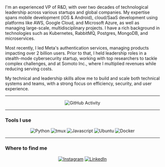 I'm an experienced VP of R&D, with over two decades of technological leadership across various startups and global companies. My expertise spans mobile development (iOS & Android), cloud/SaaS development using platforms like AWS, Google Cloud, and Microsoft Azure, as well as managing large-scale, multidisciplinary projects. I have a rich background in technologies such as Kubernetes, RabbitMQ, Postgres, MongoDB, and microservices.

Most recently, I led Meta's authentication services, managing products impacting over 2 billion users. Prior to that, I held leadership roles in a stealth-mode cybersecurity startup, working with top researchers to tackle complex challenges, and at Somoto Inc., where I multiplied revenues while reducing serving costs.

My technical and leadership skills allow me to build and scale both technical systems and teams, with a strong focus on efficiency, security, and user experience.

-----

<div align="center">
    <img src="https://github-readme-stats.vercel.app/api?username=eidosaf&show_icons=true&theme=dark" alt="GitHub Activity">
</div>

-----

### Tools I use

<div align="center">
    <img src="https://img.shields.io/badge/python-007ff0?logo=python&logoColor=white&style=for-the-badge" alt="Python">
    <img src="https://img.shields.io/badge/ai-007ff0?logo=ai&logoColor=white&style=for-the-badge" alt="tmux">
    <img src="https://img.shields.io/badge/Javascript-007ff0?logo=javascript&logoColor=white&style=for-the-badge" alt="Javascript">
    <img src="https://img.shields.io/badge/node-js-007ff0?logo=nodejs&logoColor=white&style=for-the-badge" alt="Ubuntu">
    <img src="https://img.shields.io/badge/Docker-007ff0?logo=docker&logoColor=white&style=for-the-badge" alt="Docker">
</div>

-----

### Where to find me

<div align="center">
    <a href="https://instagram.com/eidosaf"><img src="https://img.shields.io/badge/Instagram-007ff0?logo=instagram&logoColor=white&style=for-the-badge" alt="Instagram"></a>
    <a href="https://www.linkedin.com/in/eido-safrai-8330893"><img src="https://img.shields.io/badge/LinkedIn-007ff0?logo=linkedin&logoColor=white&style=for-the-badge" alt="LinkedIn"></a>
</div>

